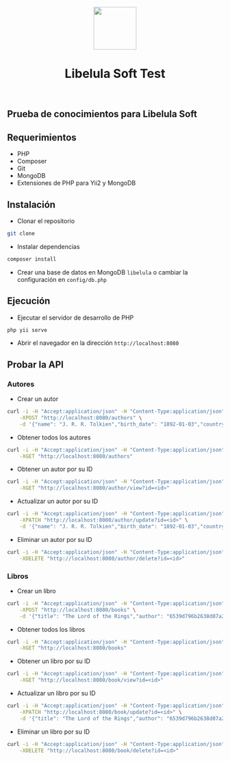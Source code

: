 <p align="center">
    <a href="https://github.com/yiisoft" target="_blank">
        <img src="https://avatars0.githubusercontent.com/u/993323" height="100px">
    </a>
    <h1 align="center">Libelula Soft Test</h1>
    <br>
</p>

## Prueba de conocimientos para Libelula Soft

## Requerimientos

- PHP
- Composer
- Git
- MongoDB
- Extensiones de PHP para Yii2 y MongoDB

## Instalación

- Clonar el repositorio

```bash
git clone
```

- Instalar dependencias

```bash
composer install
```

- Crear una base de datos en MongoDB `libelula` o cambiar la configuración en `config/db.php`

## Ejecución

- Ejecutar el servidor de desarrollo de PHP

```bash
php yii serve
```

- Abrir el navegador en la dirección `http://localhost:8080`

## Probar la API

### Autores

- Crear un autor

```bash
curl -i -H "Accept:application/json" -H "Content-Type:application/json" \
    -XPOST "http://localhost:8080/authors" \
    -d '{"name": "J. R. R. Tolkien","birth_date": "1892-01-03","country": "United Kingdom"}'

```

- Obtener todos los autores

```bash
curl -i -H "Accept:application/json" -H "Content-Type:application/json" \
    -XGET "http://localhost:8080/authors"
```

- Obtener un autor por su ID

```bash
curl -i -H "Accept:application/json" -H "Content-Type:application/json" \
    -XGET "http://localhost:8080/author/view?id=<id>"
```

- Actualizar un autor por su ID

```bash
curl -i -H "Accept:application/json" -H "Content-Type:application/json" \
    -XPATCH "http://localhost:8080/author/update?id=<id>" \
    -d '{"name": "J. R. R. Tolkien","birth_date": "1892-01-03","country": "United Kingdom"}'
```

- Eliminar un autor por su ID

```bash
curl -i -H "Accept:application/json" -H "Content-Type:application/json" \
    -XDELETE "http://localhost:8080/author/delete?id=<id>"
```

### Libros

- Crear un libro

```bash
curl -i -H "Accept:application/json" -H "Content-Type:application/json" \
    -XPOST "http://localhost:8080/books" \
    -d '{"title": "The Lord of the Rings","author": "6539d796b2638d07a20df3f6","year": 1954, "description": "The Lord of the Rings is an epic high fantasy novel written by English author and scholar J. R. R. Tolkien. The story began as a sequel to Tolkien's 1937 fantasy novel The Hobbit, but eventually developed into a much larger work. Written in stages between 1937 and 1949, The Lord of the Rings is one of the best-selling novels ever written, with over 150 million copies sold."}'
```

- Obtener todos los libros

```bash
curl -i -H "Accept:application/json" -H "Content-Type:application/json" \
    -XGET "http://localhost:8080/books"
```

- Obtener un libro por su ID

```bash
curl -i -H "Accept:application/json" -H "Content-Type:application/json" \
    -XGET "http://localhost:8080/book/view?id=<id>"
```

- Actualizar un libro por su ID

```bash
curl -i -H "Accept:application/json" -H "Content-Type:application/json" \
    -XPATCH "http://localhost:8080/book/update?id=<id>" \
    -d '{"title": "The Lord of the Rings","author": "6539d796b2638d07a20df3f6","year": 1954, "description": "The Lord of the Rings is an epic high fantasy novel written by English author and scholar J. R. R. Tolkien. The story began as a sequel to Tolkien's 1937 fantasy novel The Hobbit, but eventually developed into a much larger work. Written in stages between 1937 and 1949, The Lord of the Rings is one of the best-selling novels ever written, with over 150 million copies sold."}'
```

- Eliminar un libro por su ID

```bash
curl -i -H "Accept:application/json" -H "Content-Type:application/json" \
    -XDELETE "http://localhost:8080/book/delete?id=<id>"
```
